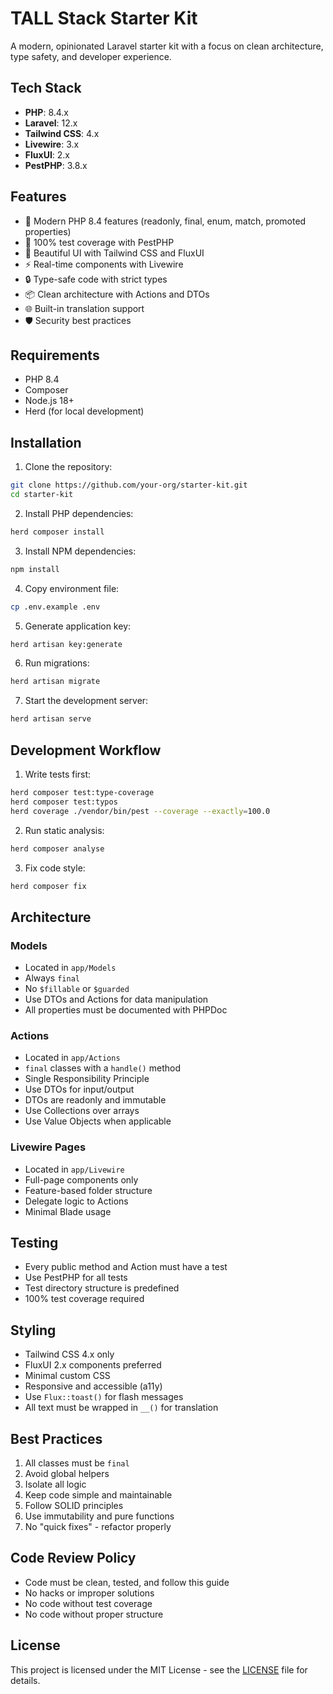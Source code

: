 # TALL Stack Starter Kit

A modern, opinionated Laravel starter kit with a focus on clean architecture, type safety, and developer experience.

## Tech Stack

- **PHP**: 8.4.x
- **Laravel**: 12.x
- **Tailwind CSS**: 4.x
- **Livewire**: 3.x
- **FluxUI**: 2.x
- **PestPHP**: 3.8.x

## Features

- 🚀 Modern PHP 8.4 features (readonly, final, enum, match, promoted properties)
- 🧪 100% test coverage with PestPHP
- 🎨 Beautiful UI with Tailwind CSS and FluxUI
- ⚡ Real-time components with Livewire
- 🔒 Type-safe code with strict types
- 📦 Clean architecture with Actions and DTOs
- 🌐 Built-in translation support
- 🛡️ Security best practices

## Requirements

- PHP 8.4
- Composer
- Node.js 18+
- Herd (for local development)

## Installation

1. Clone the repository:
```bash
git clone https://github.com/your-org/starter-kit.git
cd starter-kit
```

2. Install PHP dependencies:
```bash
herd composer install
```

3. Install NPM dependencies:
```bash
npm install
```

4. Copy environment file:
```bash
cp .env.example .env
```

5. Generate application key:
```bash
herd artisan key:generate
```

6. Run migrations:
```bash
herd artisan migrate
```

7. Start the development server:
```bash
herd artisan serve
```

## Development Workflow

1. Write tests first:
```bash
herd composer test:type-coverage
herd composer test:typos
herd coverage ./vendor/bin/pest --coverage --exactly=100.0
```

2. Run static analysis:
```bash
herd composer analyse
```

3. Fix code style:
```bash
herd composer fix
```

## Architecture

### Models
- Located in `app/Models`
- Always `final`
- No `$fillable` or `$guarded`
- Use DTOs and Actions for data manipulation
- All properties must be documented with PHPDoc

### Actions
- Located in `app/Actions`
- `final` classes with a `handle()` method
- Single Responsibility Principle
- Use DTOs for input/output
- DTOs are readonly and immutable
- Use Collections over arrays
- Use Value Objects when applicable

### Livewire Pages
- Located in `app/Livewire`
- Full-page components only
- Feature-based folder structure
- Delegate logic to Actions
- Minimal Blade usage

## Testing

- Every public method and Action must have a test
- Use PestPHP for all tests
- Test directory structure is predefined
- 100% test coverage required

## Styling

- Tailwind CSS 4.x only
- FluxUI 2.x components preferred
- Minimal custom CSS
- Responsive and accessible (a11y)
- Use `Flux::toast()` for flash messages
- All text must be wrapped in `__()` for translation

## Best Practices

1. All classes must be `final`
2. Avoid global helpers
3. Isolate all logic
4. Keep code simple and maintainable
5. Follow SOLID principles
6. Use immutability and pure functions
7. No "quick fixes" - refactor properly

## Code Review Policy

- Code must be clean, tested, and follow this guide
- No hacks or improper solutions
- No code without test coverage
- No code without proper structure

## License

This project is licensed under the MIT License - see the [LICENSE](LICENSE) file for details. 